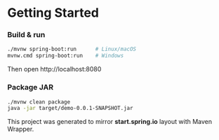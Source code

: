 # Getting Started

### Build & run
```bash
./mvnw spring-boot:run      # Linux/macOS
mvnw.cmd spring-boot:run    # Windows
```
Then open http://localhost:8080

### Package JAR
```bash
./mvnw clean package
java -jar target/demo-0.0.1-SNAPSHOT.jar
```

This project was generated to mirror **start.spring.io** layout with Maven Wrapper.
